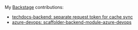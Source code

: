 My [Backstage](https://github.com/backstage/backstage) contributions:
- [techdocs-backend: separate request token for cache sync](https://github.com/backstage/backstage/pull/26088)
- [azure-devops: scaffolder-backend-module-azure-devops](https://github.com/backstage/community-plugins/issues/5925)
